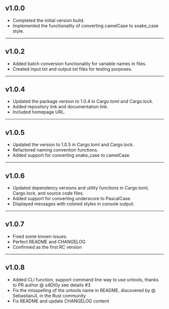 ## v1.0.0
- Completed the initial version build.
- Implemented the functionality of converting camelCase to snake_case style.
----
## v1.0.2
- Added batch conversion functionality for variable names in files.
- Created input.txt and output.txt files for testing purposes.

----
## v1.0.4
- Updated the package version to 1.0.4 in Cargo.toml and Cargo.lock.
- Added repository link and documentation link.
- Included homepage URL.
----
## v1.0.5
- Updated the version to 1.0.5 in Cargo.toml and Cargo.lock.
- Refactored naming convention functions.
- Added support for converting snake_case to camelCase.

----
## v1.0.6
- Updated dependency versions and utility functions in Cargo.toml, Cargo.lock, and source code files.
- Added support for converting underscore to PascalCase.
- Displayed messages with colored styles in console output.
----

## v1.0.7
- Fixed some known issues.
- Perfect README and CHANGELOG
- Confirmed as the first RC version
---

## v1.0.8
- Added CLI function, support command line way to use untools, thanks to PR author @ s4Dt0y  see details #3 
- Fix the misspelling of the untools name in README, discovered by @ SebastianJL in the Rust community
- Fix README and update CHANGELOG content